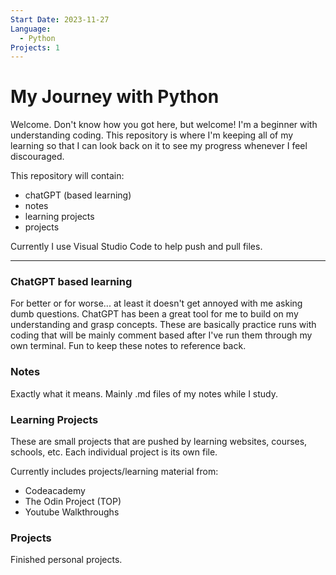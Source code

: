 ```yaml
---
Start Date: 2023-11-27
Language:
  - Python
Projects: 1
---
```


# My Journey with Python
Welcome. Don't know how you got here, but welcome! 
I'm a beginner with understanding coding. This repository is where I'm keeping all of my learning so that I can look back on it to see my progress whenever I feel discouraged. 

This repository will contain:
- chatGPT (based learning)
- notes
- learning projects
- projects

Currently I use Visual Studio Code to help push and pull files.

---

### ChatGPT based learning
For better or for worse... at least it doesn't get annoyed with me asking dumb questions.
ChatGPT has been a great tool for me to build on my understanding and grasp concepts.
These are basically practice runs with coding that will be mainly comment based after I've run them through my own terminal. Fun to keep these notes to reference back.

### Notes
Exactly what it means. Mainly .md files of my notes while I study. 

### Learning Projects
These are small projects that are pushed by learning websites, courses, schools, etc. 
Each individual project is its own file.

Currently includes projects/learning material from:
- Codeacademy
- The Odin Project (TOP)
- Youtube Walkthroughs

### Projects
Finished personal projects.
